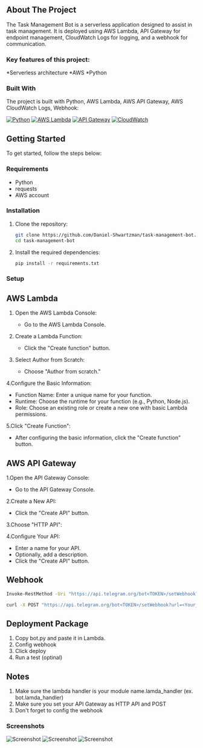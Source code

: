 <!-- ABOUT THE PROJECT -->
## About The Project

The Task Management Bot is a serverless application designed to assist in task management. It is deployed using AWS Lambda, API Gateway for endpoint management, CloudWatch Logs for logging, and a webhook for communication.

### Key features of this project:
*Serverless architecture
*AWS
*Python


### Built With
The project is built with Python, AWS Lambda, AWS API Gateway, AWS CloudWatch Logs, Webhook:

[![Python][Python]][Python-url]  [![AWS Lambda][AWS Lambda]][lambda-url]  [![API Gateway][API Gateway]][api-gateway-url]  [![CloudWatch][CloudWatch]][cloudwatch-url]


<!-- Getting Started Section -->
## Getting Started
To get started, follow the steps below:
<!-- Requirements Section -->
### Requirements

- Python 
- requests
- AWS account
  
<!-- Installation Section -->
### Installation

1. Clone the repository:

   ```bash
   git clone https://github.com/Daniel-Shwartzman/task-management-bot.git
   cd task-management-bot
    ```

2. Install the required dependencies:

   ```bash
   pip install -r requirements.txt
    ```

### Setup
## AWS Lambda
1. Open the AWS Lambda Console:
   - Go to the AWS Lambda Console.
     
2. Create a Lambda Function:
   - Click the "Create function" button.
     
3. Select Author from Scratch:
   - Choose "Author from scratch."
     
4.Configure the Basic Information:
  - Function Name: Enter a unique name for your function.
  - Runtime: Choose the runtime for your function (e.g., Python, Node.js).
  - Role: Choose an existing role or create a new one with basic Lambda permissions.

5.Click "Create Function":
  - After configuring the basic information, click the "Create function" button.

## AWS API Gateway
1.Open the API Gateway Console:
  - Go to the API Gateway Console.
    
2.Create a New API:
  - Click the "Create API" button.
    
3.Choose "HTTP API":

4.Configure Your API:
  - Enter a name for your API.
  - Optionally, add a description.
  - Click the "Create API" button.


## Webhook
```bat
Invoke-RestMethod -Uri "https://api.telegram.org/bot<TOKEN>/setWebhook?url=<Your_API_Invoke_URL>" -Method Post
```

```bash
curl -X POST "https://api.telegram.org/bot<TOKEN>/setWebhook?url=<Your_API_Invoke_URL>"
```

## Deployment Package
1. Copy bot.py and paste it in Lambda.
2. Config webhook
3. Click deploy
4. Run a test (optinal)


## Notes
1. Make sure the lambda handler is your module name.lamda_handler (ex. bot.lamda_handler)
2. Make sure you set your API Gateway as HTTP API and POST
3. Don't forget to config the webhook



### Screenshots
![Screenshot](static/images/login-screenshot.png)
![Screenshot](static/images/dashboard-screenshot.png)
![Screenshot](static/images/darkmode-screenshot.png)

<!-- MARKDOWN LINKS & IMAGES -->
[Python]: https://img.shields.io/badge/Python-3C873A?style=for-the-badge&labelColor=black&logo=python&logoColor=3C873A
[Python-url]: https://www.python.org
[AWS Lambda]: https://img.shields.io/badge/AWS_Lambda-FF4F00?style=for-the-badge&labelColor=black&logo=amazon-aws&logoColor=FF4F00
[lambda-url]: https://aws.amazon.com/lambda/?nc2=type_a
[API Gateway]: https://img.shields.io/badge/API_Gateway-DE3163?style=for-the-badge&labelColor=black&logo=amazon-aws&logoColor=DE3163
[api-gateway-url]: https://aws.amazon.com/api-gateway/?nc2=type_a
[CloudWatch]: https://img.shields.io/badge/CloudWatch-DE3163?style=for-the-badge&labelColor=black&logo=amazon-aws&logoColor=DE3163
[cloudwatch-url]: https://aws.amazon.com/cloudwatch/?nc2=type_a




